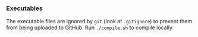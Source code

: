 ### Executables

The executable files are ignored by `git` (look at `.gitignore`) to prevent them from being uploaded to GitHub. Run `./compile.sh` to compile locally.
